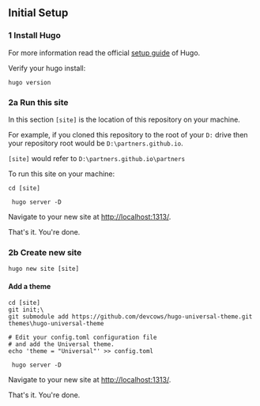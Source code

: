 ## Initial Setup

### 1  Install Hugo

For more information read the official [setup guide](https://gohugo.io/overview/installing/) of Hugo.

Verify your hugo install:
```
hugo version
```

### 2a Run this site

In this section `[site]` is the location of this repository on your machine.

For example, if you cloned this repository to the root of your `D:` drive then
your repository root would be `D:\partners.github.io`.

`[site]` would refer to `D:\partners.github.io\partners`

To run this site on your machine:

```
cd [site]
```

```
 hugo server -D
```

Navigate to your new site at [http://localhost:1313/](http://localhost:1313/).

That's it. You're done.

### 2b  Create new site

```
hugo new site [site]
```
#### Add a theme

```
cd [site]
git init;\
git submodule add https://github.com/devcows/hugo-universal-theme.git themes\hugo-universal-theme

# Edit your config.toml configuration file
# and add the Universal theme.
echo 'theme = "Universal"' >> config.toml
```

```
 hugo server -D
```

Navigate to your new site at [http://localhost:1313/](http://localhost:1313/).

That's it. You're done.
